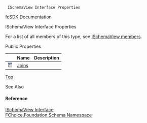 ﻿     ISchemaView Interface Properties                                                   

fcSDK Documentation

ISchemaView Interface Properties

For a list of all members of this type, see [ISchemaView members](fcSDK~FChoice.Foundation.Schema.ISchemaView_members.md).

Public Properties

|   | Name | Description |
| --- | --- | --- |
| ![ Property](dotnetimages/Property.png) | [Joins](fcSDK~FChoice.Foundation.Schema.ISchemaView~Joins.md) |   |

[Top](#top)

See Also

#### Reference

[ISchemaView Interface](fcSDK~FChoice.Foundation.Schema.ISchemaView.md)  
[FChoice.Foundation.Schema Namespace](fcSDK~FChoice.Foundation.Schema_namespace.md)